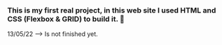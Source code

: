 ### This is my first real project, in this web site I used HTML and CSS (Flexbox & GRID) to build it. 🤗

13/05/22 --> Is not finished yet.
